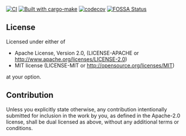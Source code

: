 [![CI][ci_badge]][ci_link]
[![Built with cargo-make][cargo_make_badge]][cargo_make]
[![codecov](https://codecov.io/gh/FoxAndDuckSoftware/aws-rotate-iam-keys-rs/branch/master/graph/badge.svg?token=ZLEAWJBDQ4)](https://codecov.io/gh/FoxAndDuckSoftware/aws-rotate-iam-keys-rs)
[![FOSSA Status](https://app.fossa.com/api/projects/git%2Bgithub.com%2FFoxAndDuckSoftware%2Faws-rotate-iam-keys-rs.svg?type=small)](https://app.fossa.com/projects/git%2Bgithub.com%2FFoxAndDuckSoftware%2Faws-rotate-iam-keys-rs?ref=badge_small)

## License
Licensed under either of

* Apache License, Version 2.0, (LICENSE-APACHE or http://www.apache.org/licenses/LICENSE-2.0)
* MIT license (LICENSE-MIT or http://opensource.org/licenses/MIT)

at your option.

## Contribution
Unless you explicitly state otherwise, any contribution intentionally submitted for inclusion in the work by you, as defined in the Apache-2.0 license, shall be dual licensed as above, without any additional terms or conditions.




[ci_link]: https://github.com/FoxAndDuckSoftware/aws-rotate-iam-keys-rs/actions?workflow=CI
[ci_badge]: https://github.com/FoxAndDuckSoftware/aws-rotate-iam-keys-rs/workflows/CI/badge.svg

[cargo_make]: https://sagiegurari.github.io/cargo-make
[cargo_make_badge]: https://sagiegurari.github.io/cargo-make/assets/badges/cargo-make.svg
